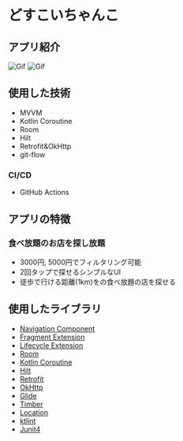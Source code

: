 # どすこいちゃんこ
## アプリ紹介
![Gif](https://raw.github.com/wiki/Naoki-Hidaka/DosukoiTyanko/app_introduction.gif)
![Gif](https://raw.github.com/wiki/Naoki-Hidaka/DosukoiTyanko/app_introduction_2.gif)

## 使用した技術
- MVVM
- Kotlin Coroutine
- Room
- Hilt
- Retrofit&OkHttp
- git-flow

### CI/CD
- GitHub Actions

## アプリの特徴
### 食べ放題のお店を探し放題
- 3000円, 5000円でフィルタリング可能
- 2回タップで探せるシンプルなUI
- 徒歩で行ける距離(1km)をの食べ放題の店を探せる

## 使用したライブラリ
- [Navigation Component](https://developer.android.com/jetpack/androidx/releases/navigation?hl=ja)
- [Fragment Extension](https://developer.android.com/jetpack/androidx/releases/fragment?hl=ja)
- [Lifecycle Extension](https://developer.android.com/jetpack/androidx/releases/lifecycle?hl=ja)
- [Room](https://developer.android.com/jetpack/androidx/releases/room?hl=ja)
- [Kotlin Coroutine](https://github.com/Kotlin/kotlinx.coroutines)
- [Hilt](https://developer.android.com/training/dependency-injection/hilt-android?hl=ja)
- [Retrofit](https://github.com/square/retrofit)
- [OkHttp](https://github.com/square/okhttp)
- [Glide](https://github.com/bumptech/glide)
- [Timber](https://github.com/JakeWharton/timber)
- [Location](https://developers.google.com/android/reference/com/google/android/gms/location/FusedLocationProviderClient.html?hl=ja)
- [ktlint](https://github.com/pinterest/ktlint)
- [Junit4](https://github.com/junit-team/junit4)
